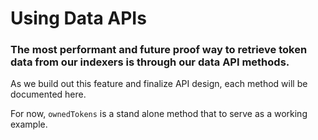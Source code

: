# Using Data APIs

### The most performant and future proof way to retrieve token data from our indexers is through our data API methods.

As we build out this feature and finalize API design, each method will be documented here.

For now, `ownedTokens` is a stand alone method that to serve as a working example.



